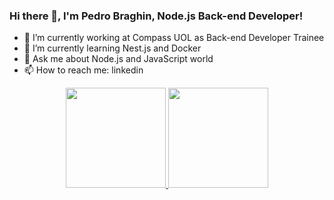 ### Hi there 👋, I'm Pedro Braghin, Node.js Back-end Developer!

- 🔭 I’m currently working at Compass UOL as Back-end Developer Trainee
- 🌱 I’m currently learning Nest.js and Docker
- 💬 Ask me about Node.js and JavaScript world
- 📫 How to reach me: linkedin

<html>
  <div align="center">
    <a href="https://github.com/victormatta">
    <img height="160em" src="https://github-readme-stats.vercel.app/api?username=pedrobraghin&show_icons=true&theme=algolia&include_all_commits=true&count_private=true"/>
    <img height="160em" src="https://github-readme-stats.vercel.app/api/top-langs/?username=pedrobraghin&layout=compact&langs_count=7&theme=algolia"/>
</div>
</html>

